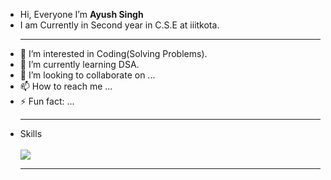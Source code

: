 -  Hi, Everyone I’m <b>Ayush Singh</b> 
- I am Currently in Second year in C.S.E at iiitkota.
  <br><hr>
- 👀 I’m interested in Coding(Solving Problems).
- 🌱 I’m currently learning DSA.
- 💞️ I’m looking to collaborate on ...
- 📫 How to reach me ...
- ⚡ Fun fact: ...
  <br><hr>
- Skills
  <br><br>
  <img src="https://media.dev.to/cdn-cgi/image/width=1000,height=420,fit=cover,gravity=auto,format=auto/https%3A%2F%2Fdev-to-uploads.s3.amazonaws.com%2Fuploads%2Farticles%2Fvwiyey4wyuw9liu4ejm5.jpg">
   <hr>
